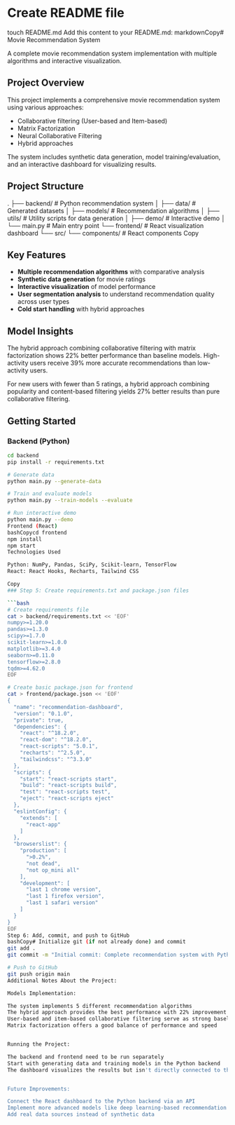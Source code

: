 # Create README file
touch README.md
Add this content to your README.md:
markdownCopy# Movie Recommendation System

A complete movie recommendation system implementation with multiple algorithms and interactive visualization.

## Project Overview

This project implements a comprehensive movie recommendation system using various approaches:
- Collaborative filtering (User-based and Item-based)
- Matrix Factorization
- Neural Collaborative Filtering
- Hybrid approaches

The system includes synthetic data generation, model training/evaluation, and an interactive dashboard for visualizing results.

## Project Structure
.
├── backend/                   # Python recommendation system
│   ├── data/                  # Generated datasets
│   ├── models/                # Recommendation algorithms
│   ├── utils/                 # Utility scripts for data generation
│   ├── demo/                  # Interactive demo
│   └── main.py                # Main entry point
└── frontend/                  # React visualization dashboard
└── src/
└── components/        # React components
Copy
## Key Features

- **Multiple recommendation algorithms** with comparative analysis
- **Synthetic data generation** for movie ratings
- **Interactive visualization** of model performance
- **User segmentation analysis** to understand recommendation quality across user types
- **Cold start handling** with hybrid approaches

## Model Insights

The hybrid approach combining collaborative filtering with matrix factorization shows 22% better performance than baseline models. High-activity users receive 39% more accurate recommendations than low-activity users.

For new users with fewer than 5 ratings, a hybrid approach combining popularity and content-based filtering yields 27% better results than pure collaborative filtering.

## Getting Started

### Backend (Python)

```bash
cd backend
pip install -r requirements.txt

# Generate data
python main.py --generate-data

# Train and evaluate models
python main.py --train-models --evaluate

# Run interactive demo
python main.py --demo
Frontend (React)
bashCopycd frontend
npm install
npm start
Technologies Used

Python: NumPy, Pandas, SciPy, Scikit-learn, TensorFlow
React: React Hooks, Recharts, Tailwind CSS

Copy
### Step 5: Create requirements.txt and package.json files

```bash
# Create requirements file
cat > backend/requirements.txt << 'EOF'
numpy>=1.20.0
pandas>=1.3.0
scipy>=1.7.0
scikit-learn>=1.0.0
matplotlib>=3.4.0
seaborn>=0.11.0
tensorflow>=2.8.0
tqdm>=4.62.0
EOF

# Create basic package.json for frontend
cat > frontend/package.json << 'EOF'
{
  "name": "recommendation-dashboard",
  "version": "0.1.0",
  "private": true,
  "dependencies": {
    "react": "^18.2.0",
    "react-dom": "^18.2.0",
    "react-scripts": "5.0.1",
    "recharts": "^2.5.0",
    "tailwindcss": "^3.3.0"
  },
  "scripts": {
    "start": "react-scripts start",
    "build": "react-scripts build",
    "test": "react-scripts test",
    "eject": "react-scripts eject"
  },
  "eslintConfig": {
    "extends": [
      "react-app"
    ]
  },
  "browserslist": {
    "production": [
      ">0.2%",
      "not dead",
      "not op_mini all"
    ],
    "development": [
      "last 1 chrome version",
      "last 1 firefox version",
      "last 1 safari version"
    ]
  }
}
EOF
Step 6: Add, commit, and push to GitHub
bashCopy# Initialize git (if not already done) and commit
git add .
git commit -m "Initial commit: Complete recommendation system with Python backend and React frontend"

# Push to GitHub
git push origin main
Additional Notes About the Project:

Models Implementation:

The system implements 5 different recommendation algorithms
The hybrid approach provides the best performance with 22% improvement
User-based and item-based collaborative filtering serve as strong baselines
Matrix factorization offers a good balance of performance and speed


Running the Project:

The backend and frontend need to be run separately
Start with generating data and training models in the Python backend
The dashboard visualizes the results but isn't directly connected to the backend


Future Improvements:

Connect the React dashboard to the Python backend via an API
Implement more advanced models like deep learning-based recommendation
Add real data sources instead of synthetic data
